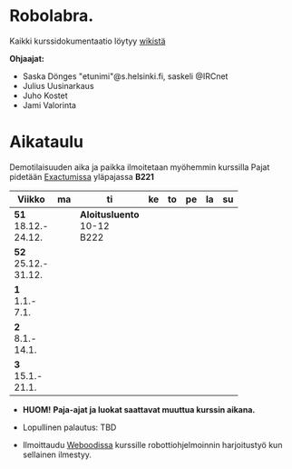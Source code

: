 # Robolabra.
Kaikki kurssidokumentaatio löytyy [wikistä](https://github.com/javaLabra/Robolabra-2017-vuodenvaihde/wiki)

**Ohjaajat:**
* Saska Dönges "etunimi"@s.helsinki.fi, saskeli @IRCnet
* Julius Uusinarkaus
* Juho Kostet
* Jami Valorinta

# Aikataulu

Demotilaisuuden aika ja paikka ilmoitetaan myöhemmin kurssilla
Pajat pidetään [Exactumissa](http://www.helsinki.fi/teknos/opetustilat/kumpula/gh2b/default.htm) yläpajassa **B221**

| Viikko | ma | ti | ke | to | pe | la | su |
| --- | --- | --- | --- | --- | --- | --- | --- |
| **51**<br>18.12.-<br>24.12. |  | **Aloitusluento**<br>10-12<br>B222  |  |  |  |  |  |
| **52**<br>25.12.-<br>31.12. |  |  |  |  |  |  |  |
| **1**<br>1.1.-<br>7.1. |  |  |  |  |  |  |  |
| **2**<br>8.1.-<br>14.1. |  |  |  |  |  |  |  |
| **3**<br>15.1.-<br>21.1. |  |  |  |  |  |  |  |

* **HUOM!** **Paja-ajat ja luokat saattavat muuttua kurssin aikana.**

* Lopullinen palautus: TBD

* Ilmoittaudu [Weboodissa](https://weboodi.helsinki.fi/hy/opasopettaptied.jsp?AlkPvm=19122017&Tunniste=TKT21013&MD5avain=10aeb597-635a-4f4c-bdaa-839049ab150b&OpinKohd=122465726&OpetTap=122465992&takaisin=minkurss.jsp&rooli=0) kurssille robottiohjelmoinnin harjoitustyö kun sellainen ilmestyy.
